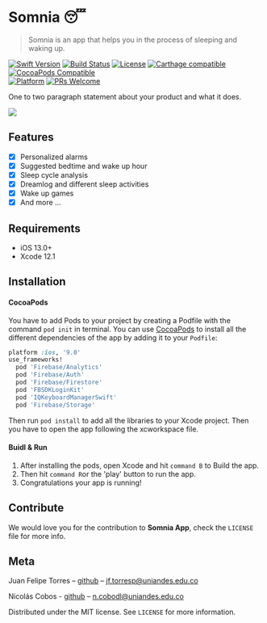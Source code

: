 # Somnia 😴
> Somnia is an app that helps you in the process of sleeping and waking up.

[![Swift Version][swift-image]][swift-url]
[![Build Status][travis-image]][travis-url]
[![License][license-image]][license-url]
[![Carthage compatible](https://img.shields.io/badge/Carthage-compatible-4BC51D.svg?style=flat)](https://github.com/Carthage/Carthage)
[![CocoaPods Compatible](https://img.shields.io/cocoapods/v/EZSwiftExtensions.svg)](https://img.shields.io/cocoapods/v/LFAlertController.svg)  
[![Platform](https://img.shields.io/cocoapods/p/LFAlertController.svg?style=flat)](http://cocoapods.org/pods/LFAlertController)
[![PRs Welcome](https://img.shields.io/badge/PRs-welcome-brightgreen.svg?style=flat-square)](http://makeapullrequest.com)

One to two paragraph statement about your product and what it does.

![](header.png)

## Features

- [x] Personalized alarms
- [x] Suggested bedtime and wake up hour
- [x] Sleep cycle analysis
- [x] Dreamlog and different sleep activities
- [x] Wake up games
- [x] And more ...

## Requirements

- iOS 13.0+
- Xcode 12.1

## Installation

#### CocoaPods

You have to add Pods to your project by creating a Podfile with the command `pod init` in terminal. You can use [CocoaPods](http://cocoapods.org/) to install all the different dependencies of the app by adding it to your `Podfile`:

```ruby
platform :ios, '9.0'
use_frameworks!
  pod 'Firebase/Analytics'
  pod 'Firebase/Auth'
  pod 'Firebase/Firestore'
  pod 'FBSDKLoginKit'
  pod 'IQKeyboardManagerSwift'
  pod 'Firebase/Storage'

```

Then run `pod install` to add all the libraries to your Xcode project. Then you have to open the app following the xcworkspace file.

#### Buidl & Run
1. After installing the pods, open Xcode and hit `command B` to Build the app.
2. Then hit `command R`or the 'play' button to run the app.
3. Congratulations your app is running!

## Contribute

We would love you for the contribution to **Somnia App**, check the ``LICENSE`` file for more info.

## Meta

Juan Felipe Torres – [github](https://github.com/jftorresp?) – jf.torresp@uniandes.edu.co

Nicolás Cobos - [github](https://github.com/ncobos?) – n.cobodl@uniandes.edu.co

Distributed under the MIT license. See ``LICENSE`` for more information.


[swift-image]:https://img.shields.io/badge/swift-5.0-orange.svg
[swift-url]: https://swift.org/
[license-image]: https://img.shields.io/badge/License-MIT-blue.svg
[license-url]: LICENSE
[travis-image]: https://img.shields.io/travis/dbader/node-datadog-metrics/master.svg?style=flat-square
[travis-url]: https://travis-ci.org/dbader/node-datadog-metrics
[codebeat-image]: https://codebeat.co/badges/c19b47ea-2f9d-45df-8458-b2d952fe9dad
[codebeat-url]: https://codebeat.co/projects/github-com-vsouza-awesomeios-com
